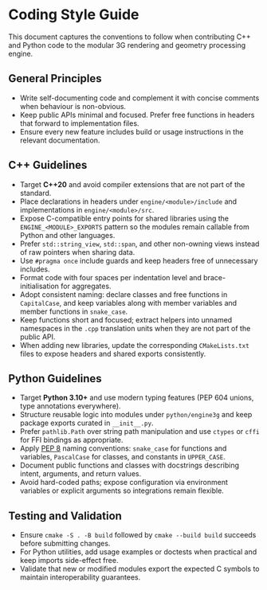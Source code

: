 # Coding Style Guide

This document captures the conventions to follow when contributing C++ and Python code to the modular 3G rendering and geometry processing engine.

## General Principles

- Write self-documenting code and complement it with concise comments when behaviour is non-obvious.
- Keep public APIs minimal and focused. Prefer free functions in headers that forward to implementation files.
- Ensure every new feature includes build or usage instructions in the relevant documentation.

## C++ Guidelines

- Target **C++20** and avoid compiler extensions that are not part of the standard.
- Place declarations in headers under `engine/<module>/include` and implementations in `engine/<module>/src`.
- Expose C-compatible entry points for shared libraries using the `ENGINE_<MODULE>_EXPORTS` pattern so the modules remain callable from Python and other languages.
- Prefer `std::string_view`, `std::span`, and other non-owning views instead of raw pointers when sharing data.
- Use `#pragma once` include guards and keep headers free of unnecessary includes.
- Format code with four spaces per indentation level and brace-initialisation for aggregates.
- Adopt consistent naming: declare classes and free functions in `CapitalCase`, and keep variables along with member variables and member functions in `snake_case`.
- Keep functions short and focused; extract helpers into unnamed namespaces in the `.cpp` translation units when they are not part of the public API.
- When adding new libraries, update the corresponding `CMakeLists.txt` files to expose headers and shared exports consistently.

## Python Guidelines

- Target **Python 3.10+** and use modern typing features (PEP 604 unions, type annotations everywhere).
- Structure reusable logic into modules under `python/engine3g` and keep package exports curated in `__init__.py`.
- Prefer `pathlib.Path` over string path manipulation and use `ctypes` or `cffi` for FFI bindings as appropriate.
- Apply [PEP 8](https://peps.python.org/pep-0008/) naming conventions: `snake_case` for functions and variables, `PascalCase` for classes, and constants in `UPPER_CASE`.
- Document public functions and classes with docstrings describing intent, arguments, and return values.
- Avoid hard-coded paths; expose configuration via environment variables or explicit arguments so integrations remain flexible.

## Testing and Validation

- Ensure `cmake -S . -B build` followed by `cmake --build build` succeeds before submitting changes.
- For Python utilities, add usage examples or doctests when practical and keep imports side-effect free.
- Validate that new or modified modules export the expected C symbols to maintain interoperability guarantees.

